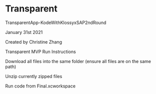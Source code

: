 # Transparent
TransparentApp-KodeWithKlossyxSAP2ndRound


January 31st 2021


Created by Christine Zhang 


Transparent MVP Run Instructions




Download all files into the same folder (ensure all files are on the same path)


Unzip currently zipped files


Run code from Final.xcworkspace
